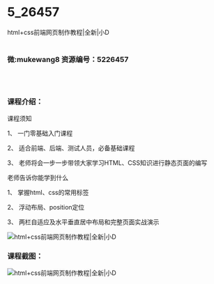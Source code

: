 # 5_26457
html+css前端网页制作教程|全新|小D
<br/></br>
<h3>微:mukewang8 资源编号：5226457</h3>
<br/></br>
<h3>课程介绍：</h3>
<p>课程须知</p>
<p>1、 一门零基础入门课程</p>
<p>2、 适合前端、后端、测试人员，必备基础课程</p>
<p>3、 老师将会一步一步带领大家学习HTML、<a title="查看与 CSS 相关的文章" target="_blank">CSS</a>知识进行静态页面的编写</p>
<p>老师告诉你能学到什么</p>
<p>1、 掌握html、css的常用标签</p>
<p>2、 浮动布局、position定位</p>
<p>3、 两栏自适应及水平垂直居中布局和完整页面实战演示</p>
<p><img src="https://www.ko996.com/wp-content/uploads/img/2022/09/1-71-300x177.png" alt="html+css前端网页制作教程|全新|小D"></p>
<div class="info-desc">
<h3>课程截图：</h3>
<p><img src="https://www.ko996.com/wp-content/uploads/img/2022/09/2-82.png" alt="html+css前端网页制作教程|全新|小D"></p>


			
</div>
